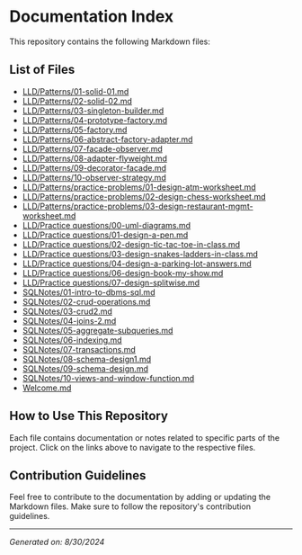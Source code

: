 # Documentation Index

This repository contains the following Markdown files:

## List of Files

- [LLD/Patterns/01-solid-01.md](https://divyansh06.github.io/LLD/Patterns/01-solid-01.html)
- [LLD/Patterns/02-solid-02.md](https://divyansh06.github.io/LLD/Patterns/02-solid-02.html)
- [LLD/Patterns/03-singleton-builder.md](https://divyansh06.github.io/LLD/Patterns/03-singleton-builder.html)
- [LLD/Patterns/04-prototype-factory.md](https://divyansh06.github.io/LLD/Patterns/04-prototype-factory.html)
- [LLD/Patterns/05-factory.md](https://divyansh06.github.io/LLD/Patterns/05-factory.html)
- [LLD/Patterns/06-abstract-factory-adapter.md](https://divyansh06.github.io/LLD/Patterns/06-abstract-factory-adapter.html)
- [LLD/Patterns/07-facade-observer.md](https://divyansh06.github.io/LLD/Patterns/07-facade-observer.html)
- [LLD/Patterns/08-adapter-flyweight.md](https://divyansh06.github.io/LLD/Patterns/08-adapter-flyweight.html)
- [LLD/Patterns/09-decorator-facade.md](https://divyansh06.github.io/LLD/Patterns/09-decorator-facade.html)
- [LLD/Patterns/10-observer-strategy.md](https://divyansh06.github.io/LLD/Patterns/10-observer-strategy.html)
- [LLD/Patterns/practice-problems/01-design-atm-worksheet.md](https://divyansh06.github.io/LLD/Patterns/practice-problems/01-design-atm-worksheet.html)
- [LLD/Patterns/practice-problems/02-design-chess-worksheet.md](https://divyansh06.github.io/LLD/Patterns/practice-problems/02-design-chess-worksheet.html)
- [LLD/Patterns/practice-problems/03-design-restaurant-mgmt-worksheet.md](https://divyansh06.github.io/LLD/Patterns/practice-problems/03-design-restaurant-mgmt-worksheet.html)
- [LLD/Practice questions/00-uml-diagrams.md](https://divyansh06.github.io/LLD/Practice%20questions/00-uml-diagrams.html)
- [LLD/Practice questions/01-design-a-pen.md](https://divyansh06.github.io/LLD/Practice%20questions/01-design-a-pen.html)
- [LLD/Practice questions/02-design-tic-tac-toe-in-class.md](https://divyansh06.github.io/LLD/Practice%20questions/02-design-tic-tac-toe-in-class.html)
- [LLD/Practice questions/03-design-snakes-ladders-in-class.md](https://divyansh06.github.io/LLD/Practice%20questions/03-design-snakes-ladders-in-class.html)
- [LLD/Practice questions/04-design-a-parking-lot-answers.md](https://divyansh06.github.io/LLD/Practice%20questions/04-design-a-parking-lot-answers.html)
- [LLD/Practice questions/06-design-book-my-show.md](https://divyansh06.github.io/LLD/Practice%20questions/06-design-book-my-show.html)
- [LLD/Practice questions/07-design-splitwise.md](https://divyansh06.github.io/LLD/Practice%20questions/07-design-splitwise.html)
- [SQLNotes/01-intro-to-dbms-sql.md](https://divyansh06.github.io/SQLNotes/01-intro-to-dbms-sql.html)
- [SQLNotes/02-crud-operations.md](https://divyansh06.github.io/SQLNotes/02-crud-operations.html)
- [SQLNotes/03-crud2.md](https://divyansh06.github.io/SQLNotes/03-crud2.html)
- [SQLNotes/04-joins-2.md](https://divyansh06.github.io/SQLNotes/04-joins-2.html)
- [SQLNotes/05-aggregate-subqueries.md](https://divyansh06.github.io/SQLNotes/05-aggregate-subqueries.html)
- [SQLNotes/06-indexing.md](https://divyansh06.github.io/SQLNotes/06-indexing.html)
- [SQLNotes/07-transactions.md](https://divyansh06.github.io/SQLNotes/07-transactions.html)
- [SQLNotes/08-schema-design1.md](https://divyansh06.github.io/SQLNotes/08-schema-design1.html)
- [SQLNotes/09-schema-design.md](https://divyansh06.github.io/SQLNotes/09-schema-design.html)
- [SQLNotes/10-views-and-window-function.md](https://divyansh06.github.io/SQLNotes/10-views-and-window-function.html)
- [Welcome.md](https://divyansh06.github.io/Welcome.html)

## How to Use This Repository

Each file contains documentation or notes related to specific parts of the project. Click on the links above to navigate to the respective files.

## Contribution Guidelines

Feel free to contribute to the documentation by adding or updating the Markdown files. Make sure to follow the repository's contribution guidelines.

---

*Generated on: 8/30/2024*